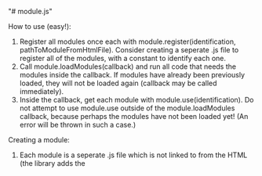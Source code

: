 "# module.js" 

How to use (easy!):
1) Register all modules once each with module.register(identification, pathToModuleFromHtmlFile).
	Consider creating a seperate .js file to register all of the modules, with a constant to identify each one.
2) Call module.loadModules(callback) and run all code that needs the modules inside the callback.
	If modules have already been previously loaded, they will not be loaded again (callback may be called immediately).
3) Inside the callback, get each module with module.use(identification).
	Do not attempt to use module.use outside of the module.loadModules callback, because perhaps the modules have not been loaded yet! (An error will be thrown in such a case.)

Creating a module:
1) Each module is a seperate .js file which is not linked to from the HTML (the library adds the <script> tags for you when necessary)
2) Your module's code will be run at most once, and the user of module.use(identification) will be given the value exported in your module
3) Your module exports its value by setting window.exports to the desired return value
	Consider returning an object, which will have properties and methods for the caller to use.
	Consider creating this object inside a closure, so as not to pollute the global namespace, while providing a private interface for your object.